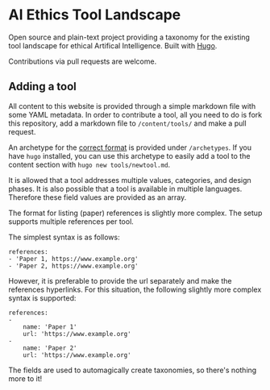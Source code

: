 # AI Ethics Tool Landscape

Open source and plain-text project providing a taxonomy for the existing tool landscape for ethical Artifical Intelligence.
Built with [Hugo](https://gohugo.io/).

Contributions via pull requests are welcome.

## Adding a tool

All content to this website is provided through a simple markdown file with some YAML metadata.
In order to contribute a tool, all you need to do is fork this repository, add a markdown file to `/content/tools/` and make a pull request.

An archetype for the [correct format](/archetypes/_default.md) is provided under `/archetypes`.
If you have `hugo` installed, you can use this archetype to easily add a tool to the content section with `hugo new tools/newtool.md`.

It is allowed that a tool addresses multiple values, categories, and design phases.
It is also possible that a tool is available in multiple languages.
Therefore these field values are provided as an array.

The format for listing (paper) references is slightly more complex.
The setup supports multiple references per tool.

The simplest syntax is as follows:

```
references:
- 'Paper 1, https://www.example.org'
- 'Paper 2, https://www.example.org'
```

However, it is preferable to provide the url separately and make the references hyperlinks.
For this situation, the following slightly more complex syntax is supported:

```
references: 
- 
    name: 'Paper 1'
    url: 'https://www.example.org'
- 
    name: 'Paper 2'
    url: 'https://www.example.org'
```

The fields are used to automagically create taxonomies, so there's nothing more to it!
